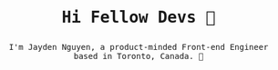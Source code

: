 # <samp> <p align="center">Hi Fellow Devs :wave:</p> </samp>


<p align="center">
  <samp>
    I'm Jayden Nguyen, a product-minded Front-end Engineer based in Toronto, Canada. 📍
  </samp>
<!--   <br/>
  <br/> -->
<!--   <img  src="https://github-readme-stats-git-masterrstaa-rickstaa.vercel.app/api?username=jayden-n&show_icons=true&theme=radical&count_private=true&include_all_commits=true&hide=stars&custom_title=My%20GitHub%20Stats" alt="jayden-n"></img>
 <br> -->
 <!-- <img  src="https://github-readme-streak-stats.herokuapp.com/?user=jayden-n&theme=tokyonight" alt="jayden-n" />
</p>



